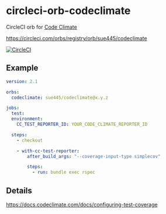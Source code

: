 # circleci-orb-codeclimate
CircleCI orb for [Code Climate](https://codeclimate.com/)

https://circleci.com/orbs/registry/orb/sue445/codeclimate

[![CircleCI](https://circleci.com/gh/sue445/circleci-orb-codeclimate/tree/master.svg?style=svg)](https://circleci.com/gh/sue445/circleci-orb-codeclimate/tree/master)

## Example
```yml
version: 2.1

orbs:
  codeclimate: sue445/codeclimate@x.y.z

jobs:
  test:
  environment:
    CC_TEST_REPORTER_ID: YOUR_CODE_CLIMATE_REPORTER_ID

  steps:
    - checkout

    - with-cc-test-reporter:
        after_build_args: "--coverage-input-type simplecov"

        steps:
          - run: bundle exec rspec
```

## Details
https://docs.codeclimate.com/docs/configuring-test-coverage
